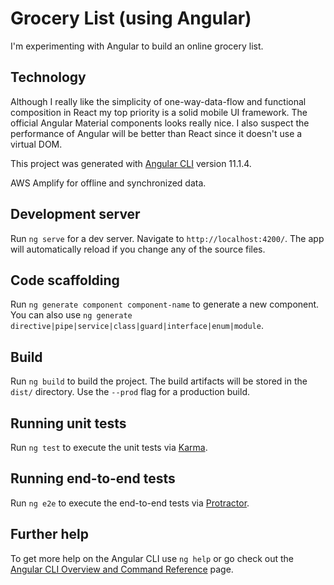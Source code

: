 # Grocery List (using Angular)

I'm experimenting with Angular to build an online grocery list.

## Technology

Although I really like the simplicity of one-way-data-flow and functional composition in React my top priority is a solid mobile UI framework. The official Angular Material components looks really nice. I also suspect the performance of Angular will be better than React since it doesn't use a virtual DOM.

This project was generated with [Angular CLI](https://github.com/angular/angular-cli) version 11.1.4.

AWS Amplify for offline and synchronized data.

## Development server

Run `ng serve` for a dev server. Navigate to `http://localhost:4200/`. The app will automatically reload if you change any of the source files.

## Code scaffolding

Run `ng generate component component-name` to generate a new component. You can also use `ng generate directive|pipe|service|class|guard|interface|enum|module`.

## Build

Run `ng build` to build the project. The build artifacts will be stored in the `dist/` directory. Use the `--prod` flag for a production build.

## Running unit tests

Run `ng test` to execute the unit tests via [Karma](https://karma-runner.github.io).

## Running end-to-end tests

Run `ng e2e` to execute the end-to-end tests via [Protractor](http://www.protractortest.org/).

## Further help

To get more help on the Angular CLI use `ng help` or go check out the [Angular CLI Overview and Command Reference](https://angular.io/cli) page.
